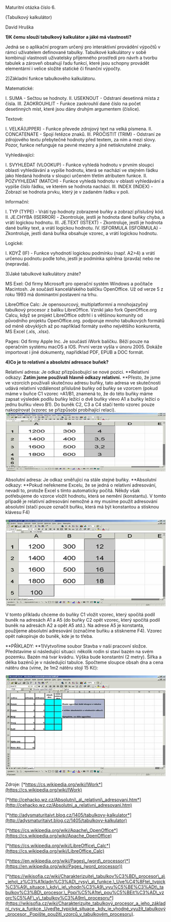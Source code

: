 Maturitní otázka číslo 6.

(Tabulkový kalkulátor)

David Hruška

**1)K čemu slouží tabulkový kalkulátor a jáké má vlastnosti?**

Jedná se o aplikační program určený pro interaktivní provádění výpočtů v
rámci uživatelem definované tabulky. Tabulkové kalkulátory v sobě
kombinují vlastnosti uživatelsky příjemného prostředí pro návrh a tvorbu
tabulek a zároveň obsahují řadu funkcí, které jsou schopny provádět
elementární i velice složité statické či finanční výpočty.

2)Základní funkce tabulkového kalkulátoru.

Matematické:

I.  SUMA - Sečtou se hodnoty.
II. USEKNOUT - Odstraní desetinná místa z čísla.
III. ZAOKROUHLIT - Funkce zaokrouhlí dané číslo na počet desetinných
    míst, které jsou dány druhým argumentem (číslice).

Textové:

I.  VELKÁ(UPPER) - Funkce převede zdrojový text na velká písmena.
II. CONCATENATE - Spojí řetězce znaků.
III. PROČISTIT (TRIM) - Odstraní ze zdrojového textu přebytečné hodnoty
    před textem, za ním a mezi slovy. Pozor, funkce nefunguje na pevné
    mezery a jiné netisknutelné znaky.

Vyhledávající:

I.  SVYHLEDAT (VLOOKUP) - Funkce vyhledá hodnotu v prvním sloupci
    oblasti vyhledávání a vypíše hodnotu, která se nachází ve stejném
    řádku jako hledaná hodnota v sloupci určeném třetím atributem
    funkce.
II. POZVYHLEDAT (MATCH) - Funkce vyhledá hodnotu v oblasti vyhledávání a
    vypíše číslo řádku, ve kterém se hodnota nachází.
III. INDEX (INDEX) - Zobrazí se hodnota prvku, který je v zadaném řádku
    v poli.

Informační:

I.  TYP (TYPE) - Vrátí typ hodnoty zobrazené buňky a zobrazí příslušný
    kód.
II. JE.CHYBA (ISERROR) - Zkontroluje, jestli je hodnota dané buňky
    chyba, a vrátí logickou hodnotu.
III. JE.TEXT (ISTEXT) - Zkontroluje, jestli je hodnota dané buňky text,
    a vrátí logickou hodnotu.
IV. ISFORMULA (ISFORMULA) - Zkontroluje, jestli daná buňka obsahuje
    vzorec, a vrátí logickou hodnotu.

Logické:

I.  KDYŽ (IF) - Funkce vyhodnotí logickou podmínku (např. A2\>4) a vrátí
    určenou podnotu podle toho, jestli je podmínka splněna (pravda) nebo
    ne (nepravda).

3)Jaké tabulkové kalkulátory znáte?

MS Exel: Od firmy Microsoft pro operační systém Windows a počítače
Macintosh. Je součástí kancelářského balíčku OpenOffice. Už od verze 5 z
roku 1993 má dominantní postavení na trhu.

LibreOffice Calc: Je opensourcový, multiplatformní a mnohojazyčný
tabulkový procesor z balíku LibreOffice. Vznikl jako fork OpenOffice.org
Calcu, když se projekt LibreOffice odtrhl i s většinou komunity od
původního projektu OpenOffice.org. podporuje mnoho tabulkových formátů
od méně obvyklých až po například formáty svého největšího konkurenta,
MS Excel (.xls, .xlsx).

Pages: Od firmy Apple Inc. Je součástí iWork balíčku. Běží pouze na
operačním systému macOS a IOS. První verze vyšla v únoru 2005. Dokáže
importovat i jiné dokumenty, napřídklad PDF, EPUB a DOC formát.

**4)Co je to relativní a absolutní adresace buňek?**

Relativní adresa: Je odkaz přizpůsobující se nové pozici. **Relativní
odkazy: **Zatím jsme používali hlavně odkazy relativní.** **Přesto, že
jsme ve vzorcích používali skutečnou adresu buňky, tato adresa ve
skutečnosti udává relativní vzdálenost příslušné buňky od buňky se
vzorcem (pokud máme v buňce C1 vzorec =A1/B1, znamená to, že do této
buňky máme zapsat výsledek podílu buňky ležící o dvě buňky vlevo A1 a
buňky ležící o jednu buňku vlevo B1). Do buněk C2, C3 a C4 stačí tento
vzorec pouze nakopírovat (vzorec se přizpůsobí probíhající relaci).
![](img/6_1.jpg) 

Absolutní adresa: Je odkaz směřující na stále stejné buňky. **Absolutní
odkazy: **Pokud neřekneme Excelu, že se jedná o relativní adresování,
nevadí to, protože Excel s tímto automaticky počítá. Někdy však
potřebujeme do vzorce vložit hodnotu, která se nemění (konstantu). V
tomto případě je relativní adresování nemožné a my musíme použít
adresování absolutní (stačí pouze označit buňku, která má být konstantou
a stisknou klávesu F4)

![](img/6_2.jpg) 

V tomto příkladu chceme do buňky C1 vložit vzorec, který spočítá podíl
buněk na adresách A1 a A5 (do buňky C2 opět vzorec, který spočítá podíl
buněk na adresách A2 a opět A5 atd.). Na adrese A5 je konstanta,
použijeme absolutní adresování (označíme buňku a stiskneme F4). Vzorec
opět nakopíruje do buněk, kde je to třeba.

**PŘÍKLADY: **1)Vytvoříme soubor Stavba v naší pracovní složce.
Představíme si následující situaci: několik rodin si staví bazén na svém
pozemku. Bazén má tvar kvádru. Výška bude konstantní (2 metry). Šířka a
délka bazénů je v následující tabulce. Spočteme sloupce obsah dna a cena
nátěru dna (víme, že 1m2 nátěru stojí 15 Kč):

![](img/6_3.jpg) 

Zdroje:
[*https://cs.wikipedia.org/wiki/IWork*](https://cs.wikipedia.org/wiki/IWork)

[*http://cehacko.wz.cz/Absolutni\_a\_relativni\_adresovani.htm*](http://cehacko.wz.cz/Absolutni_a_relativni_adresovani.htm)

[*http://adysmaturitaivt.blog.cz/1405/tabulkovy-kalkulator*](http://adysmaturitaivt.blog.cz/1405/tabulkovy-kalkulator)

[*https://cs.wikipedia.org/wiki/Apache\_OpenOffice*](https://cs.wikipedia.org/wiki/Apache_OpenOffice)

[*https://cs.wikipedia.org/wiki/LibreOffice\_Calc*](https://cs.wikipedia.org/wiki/LibreOffice_Calc)

[*https://en.wikipedia.org/wiki/Pages\_(word\_processor)*](https://en.wikipedia.org/wiki/Pages_(word_processor))

[*https://wikisofia.cz/wiki/Charakterizujte\_tabulkov%C3%BD\_procesor\_a\_jeho\_z%C3%A1kladn%C3%AD\_rysy\_a\_funkce.\_Uve%C4%8Fte\_typick%C3%A9\_situace,\_kdy\_je\_vhodn%C3%A9\_vyu%C5%BE%C3%ADt\_tabulkov%C3%BD\_procesor.\_Popi%C5%A1te\_pou%C5%BEit%C3%AD\_vzorc%C5%AF\_v\_tabulkov%C3%A9m\_procesoru*](https://wikisofia.cz/wiki/Charakterizujte_tabulkový_procesor_a_jeho_základní_rysy_a_funkce._Uveďte_typické_situace,_kdy_je_vhodné_využít_tabulkový_procesor._Popište_použití_vzorců_v_tabulkovém_procesoru).

